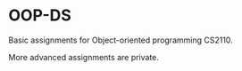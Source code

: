 # OOP-DS
Basic assignments for Object-oriented programming CS2110.

More advanced assignments are private.
